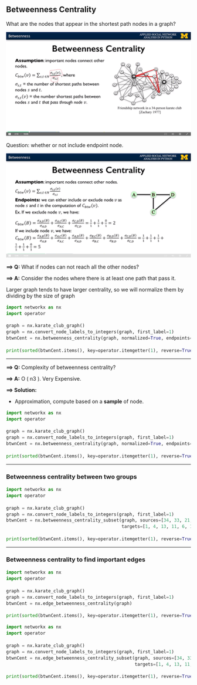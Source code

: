 ## Betweenness Centrality
What are the nodes that appear in the shortest path nodes in a graph?

<img src='../images/21.png' />

Question: whether or not include endpoint node.
 
 <img src='../images/22.png' />
 
 __==> Q:__ What if nodes can not reach all the other nodes?
 
 __==> A:__ Consider the nodes where there is at least one path that pass it.
 
 Larger graph tends to have larger centrality, so we will normalize them 
 by dividing by the size of graph
 
 ```python
import networkx as nx
import operator

graph = nx.karate_club_graph()
graph = nx.convert_node_labels_to_integers(graph, first_label=1)
btwnCent = nx.betweenness_centrality(graph, normalized=True, endpoints=False)

print(sorted(btwnCent.items(), key=operator.itemgetter(1), reverse=True)[:5])
```

---

__==> Q:__ Complexity of betweenness centrality?

__==> A:__ O ( n3 ). Very Expensive.

__==> Solution:__ 
- Approximation, compute based on a __sample__ of node.

 ```python
import networkx as nx
import operator

graph = nx.karate_club_graph()
graph = nx.convert_node_labels_to_integers(graph, first_label=1)
btwnCent = nx.betweenness_centrality(graph, normalized=True, endpoints=False, k=10)

print(sorted(btwnCent.items(), key=operator.itemgetter(1), reverse=True)[:5])
```

--- 

### Betweenness centrality between two groups

```python
import networkx as nx
import operator

graph = nx.karate_club_graph()
graph = nx.convert_node_labels_to_integers(graph, first_label=1)
btwnCent = nx.betweenness_centrality_subset(graph, sources=[34, 33, 21, 30, 16, 27, 15, 23, 10],
                                            targets=[1, 4, 13, 11, 6, 12, 17, 7], normalized=True)

print(sorted(btwnCent.items(), key=operator.itemgetter(1), reverse=True)[:5])
```

---

### Betweenness centrality to find important edges

```python
import networkx as nx
import operator

graph = nx.karate_club_graph()
graph = nx.convert_node_labels_to_integers(graph, first_label=1)
btwnCent = nx.edge_betweenness_centrality(graph)

print(sorted(btwnCent.items(), key=operator.itemgetter(1), reverse=True)[:5])
```

```python
import networkx as nx
import operator

graph = nx.karate_club_graph()
graph = nx.convert_node_labels_to_integers(graph, first_label=1)
btwnCent = nx.edge_betweenness_centrality_subset(graph, sources=[34, 33, 21, 30, 16, 27, 15, 23, 10],
                                                 targets=[1, 4, 13, 11, 6, 12, 17, 7], normalized=True)

print(sorted(btwnCent.items(), key=operator.itemgetter(1), reverse=True)[:5])
```